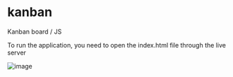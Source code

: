 # kanban
Kanban board / JS

To run the application, you need to open the index.html file through the live server

![image](https://user-images.githubusercontent.com/38156923/151574059-814a354c-2c38-4ada-a881-c20d61023f14.png)

